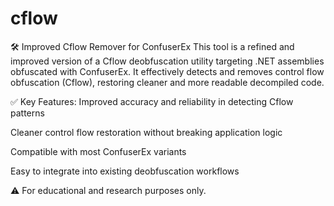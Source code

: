 # cflow
🛠️ Improved Cflow Remover for ConfuserEx
This tool is a refined and improved version of a Cflow deobfuscation utility targeting .NET assemblies obfuscated with ConfuserEx.
It effectively detects and removes control flow obfuscation (Cflow), restoring cleaner and more readable decompiled code.

✅ Key Features:
Improved accuracy and reliability in detecting Cflow patterns

Cleaner control flow restoration without breaking application logic

Compatible with most ConfuserEx variants

Easy to integrate into existing deobfuscation workflows

⚠️ For educational and research purposes only.
